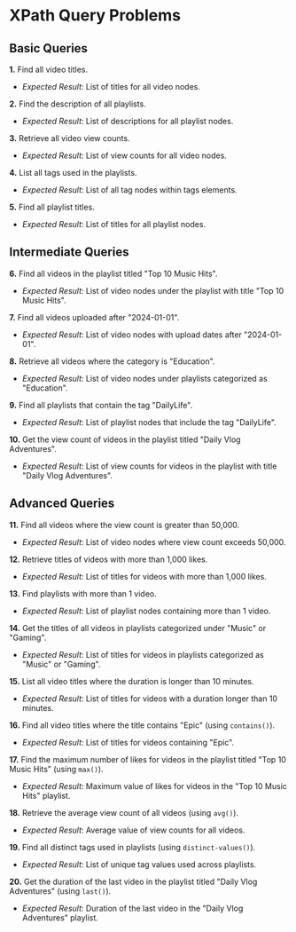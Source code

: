 # XPath Query Problems

## Basic Queries

**1.** Find all video titles.

- _Expected Result_: List of titles for all video nodes.

**2.** Find the description of all playlists.

- _Expected Result_: List of descriptions for all playlist nodes.

**3.** Retrieve all video view counts.

- _Expected Result_: List of view counts for all video nodes.

**4.** List all tags used in the playlists.

- _Expected Result_: List of all tag nodes within tags elements.

**5.** Find all playlist titles.

- _Expected Result_: List of titles for all playlist nodes.

## Intermediate Queries

**6.** Find all videos in the playlist titled "Top 10 Music Hits".

- _Expected Result_: List of video nodes under the playlist with title "Top 10 Music Hits".

**7.** Find all videos uploaded after "2024-01-01".

- _Expected Result_: List of video nodes with upload dates after "2024-01-01".

**8.** Retrieve all videos where the category is "Education".

- _Expected Result_: List of video nodes under playlists categorized as "Education".

**9.** Find all playlists that contain the tag "DailyLife".

- _Expected Result_: List of playlist nodes that include the tag "DailyLife".

**10.** Get the view count of videos in the playlist titled "Daily Vlog Adventures".

- _Expected Result_: List of view counts for videos in the playlist with title "Daily Vlog Adventures".

## Advanced Queries

**11.** Find all videos where the view count is greater than 50,000.

- _Expected Result_: List of video nodes where view count exceeds 50,000.

**12.** Retrieve titles of videos with more than 1,000 likes.

- _Expected Result_: List of titles for videos with more than 1,000 likes.

**13.** Find playlists with more than 1 video.

- _Expected Result_: List of playlist nodes containing more than 1 video.

**14.** Get the titles of all videos in playlists categorized under "Music" or "Gaming".

- _Expected Result_: List of titles for videos in playlists categorized as "Music" or "Gaming".

**15.** List all video titles where the duration is longer than 10 minutes.

- _Expected Result_: List of titles for videos with a duration longer than 10 minutes.

**16.** Find all video titles where the title contains "Epic" (using `contains()`).

- _Expected Result_: List of titles for videos containing "Epic".

**17.** Find the maximum number of likes for videos in the playlist titled "Top 10 Music Hits" (using `max()`).

- _Expected Result_: Maximum value of likes for videos in the "Top 10 Music Hits" playlist.

**18.** Retrieve the average view count of all videos (using `avg()`).

- _Expected Result_: Average value of view counts for all videos.

**19.** Find all distinct tags used in playlists (using `distinct-values()`).

- _Expected Result_: List of unique tag values used across playlists.

**20.** Get the duration of the last video in the playlist titled "Daily Vlog Adventures" (using `last()`).

- _Expected Result_: Duration of the last video in the "Daily Vlog Adventures" playlist.
